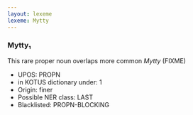 ```yaml
---
layout: lexeme
lexeme: Mytty
---
```


###  Mytty₁

This rare proper noun overlaps more common *Mytty* (FIXME)
* UPOS:  PROPN
* in KOTUS dictionary under:  1
* Origin:  finer
* Possible NER class:  LAST
* Blacklisted:  PROPN-BLOCKING

